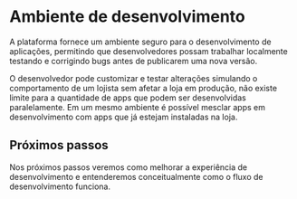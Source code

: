 # Ambiente de desenvolvimento

A plataforma fornece um ambiente seguro para o desenvolvimento de aplicações, permitindo que desenvolvedores possam trabalhar localmente testando e corrigindo bugs antes de publicarem uma nova versão.

O desenvolvedor pode customizar e testar alterações simulando o comportamento de um lojista sem afetar a loja em produção, não existe limite para a quantidade de apps que podem ser desenvolvidas paralelamente. Em um mesmo ambiente é possível mesclar apps em desenvolvimento com apps que já estejam instaladas na loja.

## Próximos passos
Nos próximos passos veremos como melhorar a experiência de desenvolvimento e entenderemos conceitualmente como o fluxo de desenvolvimento funciona.